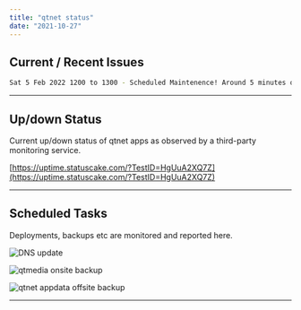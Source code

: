 ```yaml
---
title: "qtnet status"
date: "2021-10-27"
---
```


## Current / Recent Issues

```bash
Sat 5 Feb 2022 1200 to 1300 - Scheduled Maintenence! Around 5 minutes of real downtime.
```


***


## Up/down Status

Current up/down status of qtnet apps as observed by a third-party monitoring service.

[https://uptime.statuscake.com/?TestID=HgUuA2XQ7Z](https://uptime.statuscake.com/?TestID=HgUuA2XQ7Z)


***


## Scheduled Tasks

Deployments, backups etc are monitored and reported here.

![DNS update](https://healthchecks.io/badge/929328ec-f605-456e-b65c-7912ee/4Dz0Lfus/dns-update.svg)

![qtmedia onsite backup](https://healthchecks.io/badge/929328ec-f605-456e-b65c-7912ee/IFtexcuC/qtmedia-onsite-backup.svg)

![qtnet appdata offsite backup](https://healthchecks.io/badge/929328ec-f605-456e-b65c-7912ee/XbVP_pmg/qtnet-appdata-offsite-backup.svg)

* * *